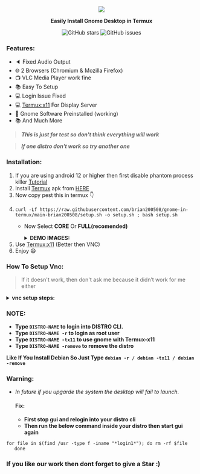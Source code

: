 
<center><img src="images/demo-gnome.png"></center>
<p align="center"><b>Easily Install Gnome Desktop in Termux</b></p>

<div align="center">

![GitHub stars](https://img.shields.io/github/stars/sabamdarif/gnome-in-termux)
![GitHub issues](https://img.shields.io/github/issues/sabamdarif/gnome-in-termux)

</div>

### Features:

- :speaker: Fixed Audio Output
- :globe_with_meridians: 2 Browsers (Chromium & Mozilla Firefox)
- :tv: VLC Media Player work fine
- :books: Easy To Setup
- :computer: Login Issue Fixed
- :computer: [Termux:x11](https://github.com/termux/termux-x11) For Display Server
- :hammer: Gnome Software Preinstalled (working)
- :books: And Much More

> ***This is just for test so don't think everything will work***

> ***If one distro don't work so try another one***

### Installation:
1. If you are using android 12 or higher then first disable phantom process killer [Tutorial](https://termux.xyz/how-to-fix-termux-error-process-completed-signal-9-press-enter/)
2. Install [Termux](https://termux.com) apk from [HERE](https://f-droid.org/en/packages/com.termux/)
3. Now copy pest this in termux 👇
4. 
   ```
   curl -Lf https://raw.githubusercontent.com/brian200508/gnome-in-termux/main-brian200508/setup.sh -o setup.sh ; bash setup.sh
    ```
   - Now Select **CORE** Or **FULL(recomended)**
       <details>
       <summary><b>DEMO IMAGES:</b></summary>

       |CORE|FULL|
       |--|--|
       |![img](/images/core-gnome.png)|![img](/images/full-gnome.png)|
      </details>
5. Use [Termux:x11](https://github.com/termux/termux-x11/releases) (Better then VNC)
6. Enjoy :smile:

### How To Setup Vnc:
> If it doesn't work, then don't ask me because it didn’t work for me either

<details>
       <summary><b>vnc setup steps: </b></summary>
       <b>For Debian Based Distro</b>

      sudo apt install  tigervnc-standalone-server tigervnc-tools -y
<br>

      mkdir -p "$HOME/.vnc"
<br>

      nano $HOME/.vnc/xstartup
<br>

      export XDG_CURRENT_DESKTOP="GNOME"
      gnome-shell --x11 # paste it inside xstartup file
<br>
     
      chmod +x "$HOME/.vnc/xstartup"
<br>
      
      sudo echo "$YOUR_USER_NAME ALL=(ALL) NOPASSWD: /usr/sbin/service dbus start" | sudo tee -a /etc/sudoers
<br>
      
      sudo nano /bin/vncstart
<br>
      
      #!/usr/bin/env bash
      sudo service dbus start
      vncserver -geometry 2580x1080 #Add your screen size
<br>
      
      sudo chmod +x /bin/vncstart
<br>
      
      sudo nano /bin/vncstop
<br>
      
      #!/usr/bin/env bash
      if [ "\$1" == "-f" ]; then
      pkill Xtigervnc
      else
      vncserver -kill :*
      fi
      rm -rf /.vnc/localhost:*.pid
      rm -rf /tmp/.X1-lock
      rm -rf /tmp/.X11-unix/X1
<br>
      
      sudo chmod +x /bin/vncstop
       
</details>

### NOTE:

- **Type `DISTRO-NAME` to login into DISTRO CLI.**
- **Type `DISTRO-NAME -r` to login as root user**
- **Type `DISTRO-NAME -tx11` to use gnome with Termux-x11**
- **Type `DISTRO-NAME -remove` to remove the distro**

**Like If You Install Debian So Just Type `debian -r / debian -tx11 / debian -remove`**

### Warning: 
- *In future if you upgarde the system the desktop will fail to launch.*
  #### Fix:
  - **First stop gui and relogin into your distro cli**
  - **Then run the below command inside your distro then start gui again**
```
for file in $(find /usr -type f -iname "*login1*"); do rm -rf $file
   done
```

### If you like our work then dont forget to give a Star :)

